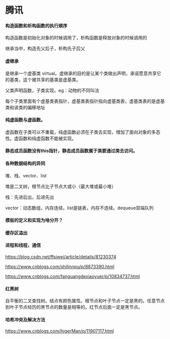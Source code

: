 # 腾讯

#### 构造函数和析构函数的执行顺序

构造函数是初始化对象的时候调用了，析构函数是释放对象的时候调用的

继承当中，构造先父后子，析构先子后父

#### 虚继承

是继承一个虚基类 virtual。虚继承的目的是让某个类做出声明，承诺愿意共享它的基类，这个被共享的基类是虚基类。

父类声明函数，子类实现。eg：动物的不同叫法

每个子类里面有个虚基类表指针，虚基类表指针指向虚基类表，虚基类表的是虚基类和该类的偏移地址

#### 纯虚函数与虚函数。

虚函数在子类可以不重载，纯虚函数必须在子类去实现，增加了面向对象的多态性。虚函数和纯虚函数不能被实现。 



#### 静态成员函数没有this指针，静态成员函数属于类要通过类去访问。

#### 各种数据结构的异同

堆、栈、vector、list

堆是二叉树，根节点比子节点大或小（最大堆或最小堆）

栈：先进后出，后进先出

vector：动态数组，内存连续。list是链表，内存不连续。dequeue双端队列

#### 模板的定义和实现为啥分开？

#### 缓存区溢出

#### 进程和线程，通信

https://blog.csdn.net/ffsiwei/article/details/81230374

https://www.cnblogs.com/shilinnpu/p/8873390.html

https://www.cnblogs.com/fanguangdexiaoyuer/p/10834737.html

#### 红黑树

自平衡的二叉查找树。结点有颜色属性。根节点和叶子节点一定是黑的。任意节点到叶子节点经历的黑节点的数量是相等的。红节点后面一定是黑节点。

#### 哈希冲突及解决方法

https://www.cnblogs.com/higerMan/p/11907117.html

#### 



